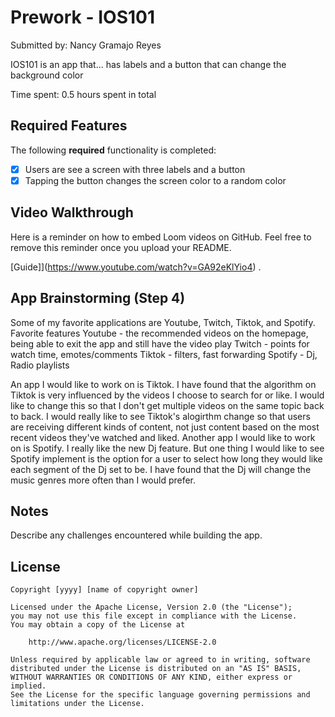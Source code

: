 # Prework - IOS101

Submitted by: Nancy Gramajo Reyes

IOS101 is an app that... has labels and a button that can change the background color 

Time spent: 0.5 hours spent in total

## Required Features

The following **required** functionality is completed:

- [X] Users are see a screen with three labels and a button
- [X] Tapping the button changes the screen color to a random color
 
## Video Walkthrough

Here is a reminder on how to embed Loom videos on GitHub. Feel free to remove this reminder once you upload your README. 

[Guide]](https://www.youtube.com/watch?v=GA92eKlYio4) .

## App Brainstorming (Step 4)
Some of my favorite applications are Youtube, Twitch, Tiktok, and Spotify.
Favorite features
  Youtube - the recommended videos on the homepage, being able to exit the app and still have the video play
  Twitch - points for watch time, emotes/comments 
  Tiktok - filters, fast forwarding
  Spotify - Dj, Radio playlists

An app I would like to work on is Tiktok. I have found that the algorithm on Tiktok is very influenced by the videos I choose to search for or like. 
I would like to change this so that I don't get multiple videos on the same topic back to back. I would really like to see Tiktok's alogirthm change
so that users are receiving different kinds of content, not just content based on the most recent videos they've watched and liked. Another app I
would like to work on is Spotify. I really like the new Dj feature. But one thing I would like to see Spotify implement is the option for a user to
select how long they would like each segment of the Dj set to be. I have found that the Dj will change the music genres more often than I would prefer. 

## Notes

Describe any challenges encountered while building the app.

## License

    Copyright [yyyy] [name of copyright owner]

    Licensed under the Apache License, Version 2.0 (the "License");
    you may not use this file except in compliance with the License.
    You may obtain a copy of the License at

        http://www.apache.org/licenses/LICENSE-2.0

    Unless required by applicable law or agreed to in writing, software
    distributed under the License is distributed on an "AS IS" BASIS,
    WITHOUT WARRANTIES OR CONDITIONS OF ANY KIND, either express or implied.
    See the License for the specific language governing permissions and
    limitations under the License.
